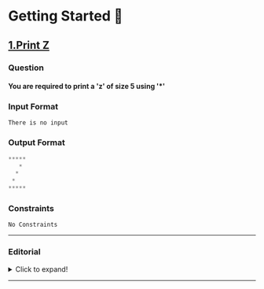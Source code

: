 # Getting Started 🚀
## [1.Print Z](https://github.com/swayamterode/Codes/blob/main/C%2B%2B/0.Basics%20of%20Programming/1.Getting%20Started/1.Print_Z.cpp)
###  Question 
#### You are required to print a 'z' of size 5 using '*'
### Input Format

``` Plain text
There is no input
```
### Output Format

``` c++
*****
   *
  *
 *
*****
```

### Constraints

```
No Constraints
```

---
<h3>Editorial</h3>
<details>
<summary>Click to expand!</summary>

## "The art of programming is nothing but doing the simplest thing that could work!"

### Question:

#### You are required to print a 'z' of size 5 using '*'
  
  
### Input format:
  
``` C++
There is no input
```
  
### Output Format

``` c++
*****
   *
  *
 *
*****
```

### Constraints:

```C++
No Constraints
```

### Solution approach:

The procedure here is very simple and easy to understand. We have to print a z having a size of 5 The terminal rows of the figure contain the maximum numbers of stars which also marks the size of the figure (5 in the given problem).

We simply make use of our printing statement `cout`
  
</details>

---



